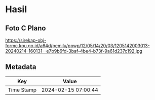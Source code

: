 # Hasil

## Foto C Plano

https://sirekap-obj-formc.kpu.go.id/a64d/pemilu/ppwp/12/05/14/20/03/1205142003013-20240214-160131--e7b9b6fd-3baf-4be4-b73f-9a61d237c192.jpg


## Metadata

| Key        | Value               |
| ---------- | ------------------- |
| Time Stamp | 2024-02-15 07:00:44 |



